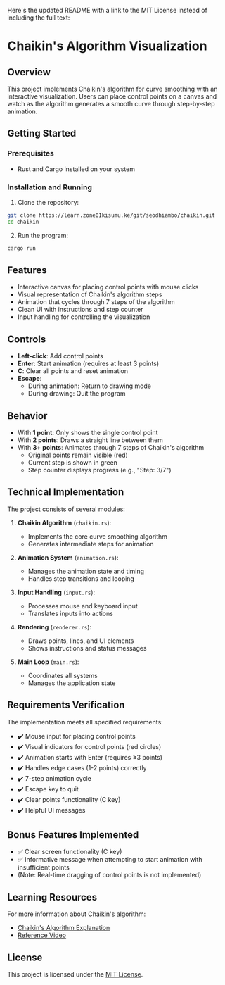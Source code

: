 Here's the updated README with a link to the MIT License instead of including the full text:

# Chaikin's Algorithm Visualization

## Overview

This project implements Chaikin's algorithm for curve smoothing with an interactive visualization. Users can place control points on a canvas and watch as the algorithm generates a smooth curve through step-by-step animation.

## Getting Started

### Prerequisites
- Rust and Cargo installed on your system

### Installation and Running

1. Clone the repository:
```bash
git clone https://learn.zone01kisumu.ke/git/seodhiambo/chaikin.git
cd chaikin
```

2. Run the program:
```bash
cargo run
```

## Features

- Interactive canvas for placing control points with mouse clicks
- Visual representation of Chaikin's algorithm steps
- Animation that cycles through 7 steps of the algorithm
- Clean UI with instructions and step counter
- Input handling for controlling the visualization

## Controls

- **Left-click**: Add control points
- **Enter**: Start animation (requires at least 3 points)
- **C**: Clear all points and reset animation
- **Escape**: 
  - During animation: Return to drawing mode
  - During drawing: Quit the program

## Behavior

- With **1 point**: Only shows the single control point
- With **2 points**: Draws a straight line between them
- With **3+ points**: Animates through 7 steps of Chaikin's algorithm
  - Original points remain visible (red)
  - Current step is shown in green
  - Step counter displays progress (e.g., "Step: 3/7")

## Technical Implementation

The project consists of several modules:

1. **Chaikin Algorithm** (`chaikin.rs`):
   - Implements the core curve smoothing algorithm
   - Generates intermediate steps for animation

2. **Animation System** (`animation.rs`):
   - Manages the animation state and timing
   - Handles step transitions and looping

3. **Input Handling** (`input.rs`):
   - Processes mouse and keyboard input
   - Translates inputs into actions

4. **Rendering** (`renderer.rs`):
   - Draws points, lines, and UI elements
   - Shows instructions and status messages

5. **Main Loop** (`main.rs`):
   - Coordinates all systems
   - Manages the application state

## Requirements Verification

The implementation meets all specified requirements:

- ✔️ Mouse input for placing control points
- ✔️ Visual indicators for control points (red circles)
- ✔️ Animation starts with Enter (requires ≥3 points)
- ✔️ Handles edge cases (1-2 points) correctly
- ✔️ 7-step animation cycle
- ✔️ Escape key to quit
- ✔️ Clear points functionality (C key)
- ✔️ Helpful UI messages

## Bonus Features Implemented

- ✅ Clear screen functionality (C key)
- ✅ Informative message when attempting to start animation with insufficient points
- (Note: Real-time dragging of control points is not implemented)

## Learning Resources

For more information about Chaikin's algorithm:
- [Chaikin's Algorithm Explanation](http://graphics.cs.ucdavis.edu/education/CAGDNotes/Chaikins-Algorithm/Chaikins-Algorithm.html)
- [Reference Video](https://youtu.be/PbB2eKnA2QI)

## License

This project is licensed under the [MIT License](LICENSE).